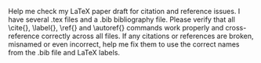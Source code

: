 Help me check my LaTeX paper draft for citation and reference issues. I have several .tex files and a .bib bibliography file. Please verify that all \cite{}, \label{}, \ref{} and \autoref{} commands work properly and cross-reference correctly across all files. If any citations or references are broken, misnamed or even incorrect, help me fix them to use the correct names from the .bib file and LaTeX labels.
